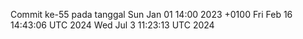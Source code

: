 Commit ke-55 pada tanggal Sun Jan 01 14:00 2023 +0100
Fri Feb 16 14:43:06 UTC 2024
Wed Jul  3 11:23:13 UTC 2024
